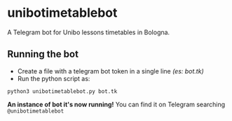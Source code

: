 # unibotimetablebot


A Telegram bot for Unibo lessons timetables in Bologna.

## Running the bot

* Create a file with a telegram bot token in a single line *(es: bot.tk)*
* Run the python script as:

`python3 unibotimetablebot.py bot.tk`


**An instance of bot it's now running!** You can find it on Telegram searching `@unibotimetablebot`

